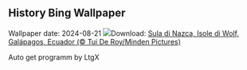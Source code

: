 ## History Bing Wallpaper
Wallpaper date: 2024-08-21
![](https://www.bing.com/th?id=OHR.NazcaBooby_IT-IT8043395751_UHD.jpg&w=1000)Download: [Sula di Nazca, Isole di Wolf, Galápagos, Ecuador (© Tui De Roy/Minden Pictures)](https://www.bing.com/th?id=OHR.NazcaBooby_IT-IT8043395751_UHD.jpg)

Auto get programm by LtgX
